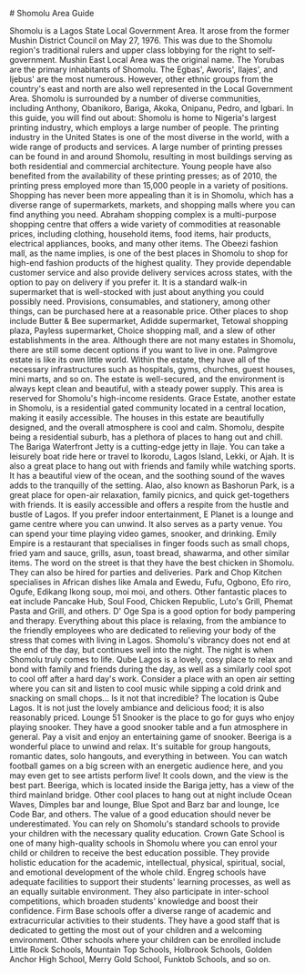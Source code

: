 \# Shomolu Area Guide

Shomolu is a Lagos State Local Government Area. It arose from the former Mushin District Council on May 27, 1976\. This was due to the Shomolu region's traditional rulers and upper class lobbying for the right to self\-government. Mushin East Local Area was the original name. The Yorubas are the primary inhabitants of Shomolu. The Egbas', Aworis', Ilajes', and Ijebus' are the most numerous. However, other ethnic groups from the country's east and north are also well represented in the Local Government Area. Shomolu is surrounded by a number of diverse communities, including Anthony, Obanikoro, Bariga, Akoka, Onipanu, Pedro, and Igbari. In this guide, you will find out about: Shomolu is home to Nigeria's largest printing industry, which employs a large number of people. The printing industry in the United States is one of the most diverse in the world, with a wide range of products and services. A large number of printing presses can be found in and around Shomolu, resulting in most buildings serving as both residential and commercial architecture. Young people have also benefited from the availability of these printing presses; as of 2010, the printing press employed more than 15,000 people in a variety of positions. Shopping has never been more appealing than it is in Shomolu, which has a diverse range of supermarkets, markets, and shopping malls where you can find anything you need. Abraham shopping complex is a multi\-purpose shopping centre that offers a wide variety of commodities at reasonable prices, including clothing, household items, food items, hair products, electrical appliances, books, and many other items. The Obeezi fashion mall, as the name implies, is one of the best places in Shomolu to shop for high\-end fashion products of the highest quality. They provide dependable customer service and also provide delivery services across states, with the option to pay on delivery if you prefer it. It is a standard walk\-in supermarket that is well\-stocked with just about anything you could possibly need. Provisions, consumables, and stationery, among other things, can be purchased here at a reasonable price. Other places to shop include Butter \& Bee supermarket, Adidde supermarket, Tetowal shopping plaza, Payless supermarket, Choice shopping mall, and a slew of other establishments in the area. Although there are not many estates in Shomolu, there are still some decent options if you want to live in one. Palmgrove estate is like its own little world. Within the estate, they have all of the necessary infrastructures such as hospitals, gyms, churches, guest houses, mini marts, and so on. The estate is well\-secured, and the environment is always kept clean and beautiful, with a steady power supply. This area is reserved for Shomolu's high\-income residents. Grace Estate, another estate in Shomolu, is a residential gated community located in a central location, making it easily accessible. The houses in this estate are beautifully designed, and the overall atmosphere is cool and calm. Shomolu, despite being a residential suburb, has a plethora of places to hang out and chill. The Bariga Waterfront Jetty is a cutting\-edge jetty in Ilaje. You can take a leisurely boat ride here or travel to Ikorodu, Lagos Island, Lekki, or Ajah. It is also a great place to hang out with friends and family while watching sports. It has a beautiful view of the ocean, and the soothing sound of the waves adds to the tranquilly of the setting. Alao, also known as Bashorun Park, is a great place for open\-air relaxation, family picnics, and quick get\-togethers with friends. It is easily accessible and offers a respite from the hustle and bustle of Lagos. If you prefer indoor entertainment, E Planet is a lounge and game centre where you can unwind. It also serves as a party venue. You can spend your time playing video games, snooker, and drinking. Emily Empire is a restaurant that specialises in finger foods such as small chops, fried yam and sauce, grills, asun, toast bread, shawarma, and other similar items. The word on the street is that they have the best chicken in Shomolu. They can also be hired for parties and deliveries. Park and Chop Kitchen specialises in African dishes like Amala and Ewedu, Fufu, Ogbono, Efo riro, Ogufe, Edikang Ikong soup, moi moi, and others. Other fantastic places to eat include Pancake Hub, Soul Food, Chicken Republic, Luto's Grill, Phemat Pasta and Grill, and others. D' Oge Spa is a good option for body pampering and therapy. Everything about this place is relaxing, from the ambiance to the friendly employees who are dedicated to relieving your body of the stress that comes with living in Lagos. Shomolu's vibrancy does not end at the end of the day, but continues well into the night. The night is when Shomolu truly comes to life. Qube Lagos is a lovely, cosy place to relax and bond with family and friends during the day, as well as a similarly cool spot to cool off after a hard day's work. Consider a place with an open air setting where you can sit and listen to cool music while sipping a cold drink and snacking on small chops... Is it not that incredible? The location is Qube Lagos. It is not just the lovely ambiance and delicious food; it is also reasonably priced. Lounge 51 Snooker is the place to go for guys who enjoy playing snooker. They have a good snooker table and a fun atmosphere in general. Pay a visit and enjoy an entertaining game of snooker. Beeriga is a wonderful place to unwind and relax. It's suitable for group hangouts, romantic dates, solo hangouts, and everything in between. You can watch football games on a big screen with an energetic audience here, and you may even get to see artists perform live! It cools down, and the view is the best part. Beeriga, which is located inside the Bariga jetty, has a view of the third mainland bridge. Other cool places to hang out at night include Ocean Waves, Dimples bar and lounge, Blue Spot and Barz bar and lounge, Ice Code Bar, and others. The value of a good education should never be underestimated. You can rely on Shomolu's standard schools to provide your children with the necessary quality education. Crown Gate School is one of many high\-quality schools in Shomolu where you can enrol your child or children to receive the best education possible. They provide holistic education for the academic, intellectual, physical, spiritual, social, and emotional development of the whole child. Engreg schools have adequate facilities to support their students' learning processes, as well as an equally suitable environment. They also participate in inter\-school competitions, which broaden students' knowledge and boost their confidence. Firm Base schools offer a diverse range of academic and extracurricular activities to their students. They have a good staff that is dedicated to getting the most out of your children and a welcoming environment. Other schools where your children can be enrolled include Little Rock Schools, Mountain Top Schools, Holbrook Schools, Golden Anchor High School, Merry Gold School, Funktob Schools, and so on.